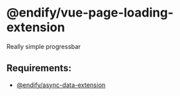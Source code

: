 # @endify/vue-page-loading-extension
Really simple progressbar

## Requirements:
- [@endify/async-data-extension](../endify-vue-async-data-extension)